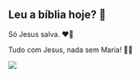 ## Leu a bíblia hoje? 📖

Só Jesus salva. ❤️‍🔥

Tudo com Jesus, nada sem Maria! 💙📿











![](https://media1.tenor.com/m/D6P7ayaAqY0AAAAd/the-chosen-os-escolhidos.gif)

